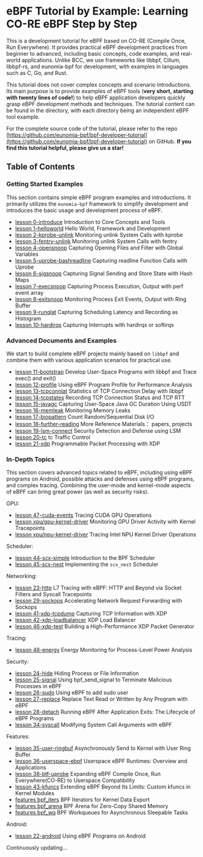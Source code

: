 # eBPF Tutorial by Example: Learning CO-RE eBPF Step by Step

This is a development tutorial for eBPF based on CO-RE (Compile Once, Run Everywhere). It provides practical eBPF development practices from beginner to advanced, including basic concepts, code examples, and real-world applications. Unlike BCC, we use frameworks like libbpf, Cilium, libbpf-rs, and eunomia-bpf for development, with examples in languages such as C, Go, and Rust.

This tutorial does not cover complex concepts and scenario introductions. Its main purpose is to provide examples of eBPF tools (**very short, starting with twenty lines of code!**) to help eBPF application developers quickly grasp eBPF development methods and techniques. The tutorial content can be found in the directory, with each directory being an independent eBPF tool example.

For the complete source code of the tutorial, please refer to the repo [https://github.com/eunomia-bpf/bpf-developer-tutorial](https://github.com/eunomia-bpf/bpf-developer-tutorial) on GitHub. **If you find this tutorial helpful, please give us a star!**

## Table of Contents

### Getting Started Examples

This section contains simple eBPF program examples and introductions. It primarily utilizes the `eunomia-bpf` framework to simplify development and introduces the basic usage and development process of eBPF.

- [lesson 0-introduce](src/0-introduce/README.md) Introduction to Core Concepts and Tools
- [lesson 1-helloworld](src/1-helloworld/README.md) Hello World, Framework and Development
- [lesson 2-kprobe-unlink](src/2-kprobe-unlink/README.md) Monitoring unlink System Calls with kprobe
- [lesson 3-fentry-unlink](src/3-fentry-unlink/README.md) Monitoring unlink System Calls with fentry
- [lesson 4-opensnoop](src/4-opensnoop/README.md) Capturing Opening Files and Filter with Global Variables
- [lesson 5-uprobe-bashreadline](src/5-uprobe-bashreadline/README.md) Capturing readline Function Calls with Uprobe
- [lesson 6-sigsnoop](src/6-sigsnoop/README.md) Capturing Signal Sending and Store State with Hash Maps
- [lesson 7-execsnoop](src/7-execsnoop/README.md) Capturing Process Execution, Output with perf event array
- [lesson 8-exitsnoop](src/8-exitsnoop/README.md) Monitoring Process Exit Events, Output with Ring Buffer
- [lesson 9-runqlat](src/9-runqlat/README.md) Capturing Scheduling Latency and Recording as Histogram
- [lesson 10-hardirqs](src/10-hardirqs/README.md) Capturing Interrupts with hardirqs or softirqs
### Advanced Documents and Examples

We start to build complete eBPF projects mainly based on `libbpf` and combine them with various application scenarios for practical use.

- [lesson 11-bootstrap](src/11-bootstrap/README.md) Develop User-Space Programs with libbpf and Trace exec() and exit()
- [lesson 12-profile](src/12-profile/README.md) Using eBPF Program Profile for Performance Analysis
- [lesson 13-tcpconnlat](src/13-tcpconnlat/README.md) Statistics of TCP Connection Delay with libbpf
- [lesson 14-tcpstates](src/14-tcpstates/README.md) Recording TCP Connection Status and TCP RTT
- [lesson 15-javagc](src/15-javagc/README.md) Capturing User-Space Java GC Duration Using USDT
- [lesson 16-memleak](src/16-memleak/README.md) Monitoring Memory Leaks
- [lesson 17-biopattern](src/17-biopattern/README.md) Count Random/Sequential Disk I/O
- [lesson 18-further-reading](src/18-further-reading/README.md) More Reference Materials： papers, projects
- [lesson 19-lsm-connect](src/19-lsm-connect/README.md) Security Detection and Defense using LSM
- [lesson 20-tc](src/20-tc/README.md) tc Traffic Control
- [lesson 21-xdp](src/21-xdp/README.md) Programmable Packet Processing with XDP
### In-Depth Topics

This section covers advanced topics related to eBPF, including using eBPF programs on Android, possible attacks and defenses using eBPF programs, and complex tracing. Combining the user-mode and kernel-mode aspects of eBPF can bring great power (as well as security risks).



GPU:

- [lesson 47-cuda-events](src/47-cuda-events/README.md) Tracing CUDA GPU Operations
- [lesson xpu/gpu-kernel-driver](src/xpu/gpu-kernel-driver/README.md) Monitoring GPU Driver Activity with Kernel Tracepoints
- [lesson xpu/npu-kernel-driver](src/xpu/npu-kernel-driver/README.md) Tracing Intel NPU Kernel Driver Operations


Scheduler:

- [lesson 44-scx-simple](src/44-scx-simple/README.md) Introduction to the BPF Scheduler
- [lesson 45-scx-nest](src/45-scx-nest/README.md) Implementing the `scx_nest` Scheduler


Networking:

- [lesson 23-http](src/23-http/README.md) L7 Tracing with eBPF: HTTP and Beyond via Socket Filters and Syscall Tracepoints
- [lesson 29-sockops](src/29-sockops/README.md) Accelerating Network Request Forwarding with Sockops
- [lesson 41-xdp-tcpdump](src/41-xdp-tcpdump/README.md) Capturing TCP Information with XDP
- [lesson 42-xdp-loadbalancer](src/42-xdp-loadbalancer/README.md) XDP Load Balancer
- [lesson 46-xdp-test](src/46-xdp-test/README.md) Building a High-Performance XDP Packet Generator


Tracing:

- [lesson 48-energy](src/48-energy/README.md) Energy Monitoring for Process-Level Power Analysis


Security:

- [lesson 24-hide](src/24-hide/README.md) Hiding Process or File Information
- [lesson 25-signal](src/25-signal/README.md) Using bpf_send_signal to Terminate Malicious Processes in eBPF
- [lesson 26-sudo](src/26-sudo/README.md) Using eBPF to add sudo user
- [lesson 27-replace](src/27-replace/README.md) Replace Text Read or Written by Any Program with eBPF
- [lesson 28-detach](src/28-detach/README.md) Running eBPF After Application Exits: The Lifecycle of eBPF Programs
- [lesson 34-syscall](src/34-syscall/README.md) Modifying System Call Arguments with eBPF


Features:

- [lesson 35-user-ringbuf](src/35-user-ringbuf/README.md) Asynchronously Send to Kernel with User Ring Buffer
- [lesson 36-userspace-ebpf](src/36-userspace-ebpf/README.md) Userspace eBPF Runtimes: Overview and Applications
- [lesson 38-btf-uprobe](src/38-btf-uprobe/README.md) Expanding eBPF Compile Once, Run Everywhere(CO-RE) to Userspace Compatibility
- [lesson 43-kfuncs](src/43-kfuncs/README.md) Extending eBPF Beyond Its Limits: Custom kfuncs in Kernel Modules
- [features bpf_iters](src/features/bpf_iters/README.md) BPF Iterators for Kernel Data Export
- [features bpf_arena](src/features/bpf_arena/README.md) BPF Arena for Zero-Copy Shared Memory
- [features bpf_wq](src/features/bpf_wq/README.md) BPF Workqueues for Asynchronous Sleepable Tasks


Android:

- [lesson 22-android](src/22-android/README.md) Using eBPF Programs on Android

Continuously updating...
